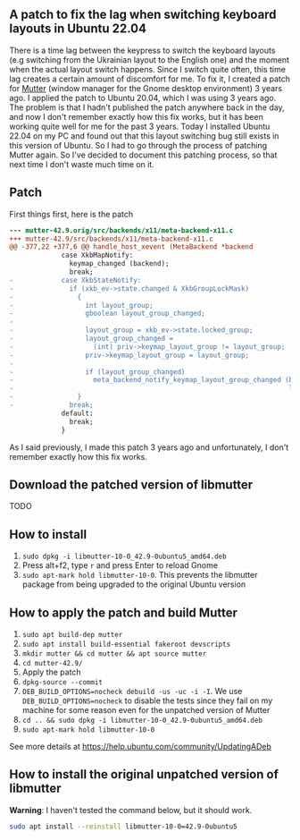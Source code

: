## A patch to fix the lag when switching keyboard layouts in Ubuntu 22.04

There is a time lag between the keypress to switch the keyboard layouts (e.g switching from the Ukrainian layout to the English one) and the moment when the actual layout switch happens. Since I switch quite often, this time lag creates a certain amount of discomfort for me. To fix it, I created a patch for [Mutter](https://gitlab.gnome.org/GNOME/mutter) (window manager for the Gnome desktop environment) 3 years ago. I applied the patch to Ubuntu 20.04, which I was using 3 years ago. The problem is that I hadn't published the patch anywhere back in the day, and now I don't remember exactly how this fix works, but it has been working quite well for me for the past 3 years. Today I installed Ubuntu 22.04 on my PC and found out that this layout switching bug still exists in this version of Ubuntu. So I had to go through the process of patching Mutter again. So I've decided to document this patching process, so that next time I don't waste much time on it.

## Patch

First things first, here is the patch

```diff
--- mutter-42.9.orig/src/backends/x11/meta-backend-x11.c
+++ mutter-42.9/src/backends/x11/meta-backend-x11.c
@@ -377,22 +377,6 @@ handle_host_xevent (MetaBackend *backend
             case XkbMapNotify:
               keymap_changed (backend);
               break;
-            case XkbStateNotify:
-              if (xkb_ev->state.changed & XkbGroupLockMask)
-                {
-                  int layout_group;
-                  gboolean layout_group_changed;
-
-                  layout_group = xkb_ev->state.locked_group;
-                  layout_group_changed =
-                    (int) priv->keymap_layout_group != layout_group;
-                  priv->keymap_layout_group = layout_group;
-
-                  if (layout_group_changed)
-                    meta_backend_notify_keymap_layout_group_changed (backend,
-                                                                     layout_group);
-                }
-              break;
             default:
               break;
             }
```

As I said previously, I made this patch 3 years ago and unfortunately, I don't remember exactly how this fix works.

## Download the patched version of libmutter

TODO

## How to install

1. `sudo dpkg -i libmutter-10-0_42.9-0ubuntu5_amd64.deb`
2. Press alt+f2, type `r` and press Enter to reload Gnome
3. `sudo apt-mark hold libmutter-10-0`. This prevents the libmutter package from being upgraded to the original Ubuntu version

## How to apply the patch and build Mutter

1. `sudo apt build-dep mutter`
2. `sudo apt install build-essential fakeroot devscripts`
3. `mkdir mutter && cd mutter && apt source mutter`
4. `cd mutter-42.9/`
5. Apply the patch
6. `dpkg-source --commit`
7. `DEB_BUILD_OPTIONS=nocheck debuild -us -uc -i -I`. We use `DEB_BUILD_OPTIONS=nocheck` to disable the tests since they fail on my machine for some reason even for the unpatched version of Mutter
8. `cd .. && sudo dpkg -i libmutter-10-0_42.9-0ubuntu5_amd64.deb`
9. `sudo apt-mark hold libmutter-10-0`

See more details at https://help.ubuntu.com/community/UpdatingADeb

## How to install the original unpatched version of libmutter

**Warning**: I haven't tested the command below, but it should work.

```bash
sudo apt install --reinstall libmutter-10-0=42.9-0ubuntu5
```
